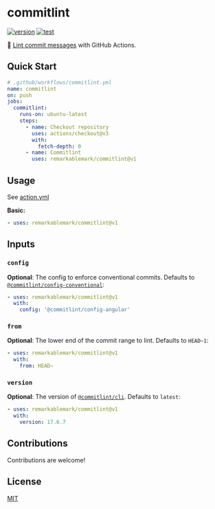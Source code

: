 # commitlint

[![version](https://badgen.net/github/release/remarkablemark/commitlint)](https://github.com/remarkablemark/commitlint/releases)
[![test](https://github.com/remarkablemark/commitlint/actions/workflows/test.yml/badge.svg)](https://github.com/remarkablemark/commitlint/actions/workflows/test.yml)

:notebook: [Lint commit messages](https://commitlint.js.org/) with GitHub Actions.

## Quick Start

```yaml
# .github/workflows/commitlint.yml
name: commitlint
on: push
jobs:
  commitlint:
    runs-on: ubuntu-latest
    steps:
      - name: Checkout repository
        uses: actions/checkout@v3
        with:
          fetch-depth: 0
      - name: Commitlint
        uses: remarkablemark/commitlint@v1
```

## Usage

See [action.yml](action.yml)

**Basic:**

```yaml
- uses: remarkablemark/commitlint@v1
```

## Inputs

### `config`

**Optional**: The config to enforce conventional commits. Defaults to [`@commitlint/config-conventional`](https://www.npmjs.com/package/@commitlint/config-conventional):

```yaml
- uses: remarkablemark/commitlint@v1
  with:
    config: '@commitlint/config-angular'
```

### `from`

**Optional**: The lower end of the commit range to lint. Defaults to `HEAD~1`:

```yaml
- uses: remarkablemark/commitlint@v1
  with:
    from: HEAD~
```

### `version`

**Optional**: The version of [`@commitlint/cli`](https://www.npmjs.com/package/@commitlint/cli). Defaults to `latest`:

```yaml
- uses: remarkablemark/commitlint@v1
  with:
    version: 17.6.7
```

## Contributions

Contributions are welcome!

## License

[MIT](LICENSE)
